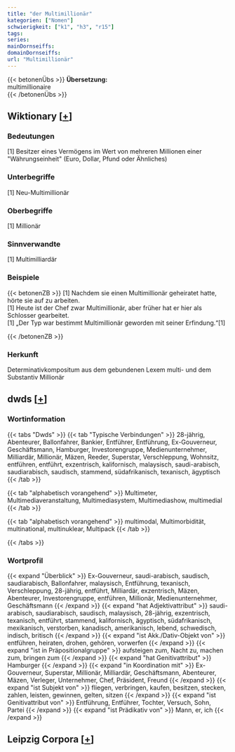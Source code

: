 ```yaml
---
title: "der Multimillionär"
kategorien: ["Nomen"]
schwierigkeit: ["k1", "h3", "r15"]
tags:
series:
mainDornseiffs:
domainDornseiffs:
url: "Multimillionär"
---
```


{{< betonenÜbs >}}
**Übersetzung:**  
multimillionaire  
{{< /betonenÜbs >}}

## Wiktionary [[+](https://de.wiktionary.org/wiki/Multimillionär)]

### Bedeutungen
[1] Besitzer eines Vermögens im Wert von mehreren Millionen einer "Währungseinheit" (Euro, Dollar, Pfund oder Ähnliches)  

### Unterbegriffe
[1] Neu-Multimillionär  

### Oberbegriffe
[1] Millionär  

### Sinnverwandte
[1] Multimilliardär  

### Beispiele
{{< betonenZB >}}
[1] Nachdem sie einen Multimillionär geheiratet hatte, hörte sie auf zu arbeiten.  
[1] Heute ist der Chef zwar Multimillionär, aber früher hat er hier als Schlosser gearbeitet.  
[1] „Der Typ war bestimmt Multimillionär geworden mit seiner Erfindung.“[1]  

{{< /betonenZB >}}
### Herkunft
Determinativkompositum aus dem gebundenen Lexem multi- und dem Substantiv Millionär  



## dwds [[+](https://www.dwds.de/wb/Multimillionär)]

### Wortinformation
{{< tabs "Dwds" >}}
{{< tab "Typische Verbindungen" >}}
28-jährig, Abenteurer, Ballonfahrer, Bankier, Entführer, Entführung, Ex-Gouverneur, Geschäftsmann, Hamburger, Investorengruppe, Medienunternehmer, Milliardär, Millionär, Mäzen, Reeder, Superstar, Verschleppung, Wohnsitz, entführen, entführt, exzentrisch, kalifornisch, malaysisch, saudi-arabisch, saudiarabisch, saudisch, stammend, südafrikanisch, texanisch, ägyptisch
{{< /tab >}}

{{< tab "alphabetisch vorangehend" >}}
Multimeter, Multimediaveranstaltung, Multimediasystem, Multimediashow, multimedial
{{< /tab >}}

{{< tab "alphabetisch vorangehend" >}}
multimodal, Multimorbidität, multinational, multinuklear, Multipack
{{< /tab >}}

{{< /tabs >}}

### Wortprofil
{{< expand "Überblick" >}} Ex-Gouverneur, saudi-arabisch, saudisch, saudiarabisch, Ballonfahrer, malaysisch, Entführung, texanisch, Verschleppung, 28-jährig, entführt, Milliardär, exzentrisch, Mäzen, Abenteurer, Investorengruppe, entführen, Millionär, Medienunternehmer, Geschäftsmann {{< /expand >}}
{{< expand "hat Adjektivattribut" >}} saudi-arabisch, saudiarabisch, saudisch, malaysisch, 28-jährig, exzentrisch, texanisch, entführt, stammend, kalifornisch, ägyptisch, südafrikanisch, mexikanisch, verstorben, kanadisch, amerikanisch, lebend, schwedisch, indisch, britisch {{< /expand >}}
{{< expand "ist Akk./Dativ-Objekt von" >}} entführen, heiraten, drohen, gehören, vorwerfen {{< /expand >}}
{{< expand "ist in Präpositionalgruppe" >}} aufsteigen zum, Nacht zu, machen zum, bringen zum {{< /expand >}}
{{< expand "hat Genitivattribut" >}} Hamburger {{< /expand >}}
{{< expand "in Koordination mit" >}} Ex-Gouverneur, Superstar, Millionär, Milliardär, Geschäftsmann, Abenteurer, Mäzen, Verleger, Unternehmer, Chef, Präsident, Freund {{< /expand >}}
{{< expand "ist Subjekt von" >}} fliegen, verbringen, kaufen, besitzen, stecken, zahlen, leisten, gewinnen, gelten, sitzen {{< /expand >}}
{{< expand "ist Genitivattribut von" >}} Entführung, Entführer, Tochter, Versuch, Sohn, Partei {{< /expand >}}
{{< expand "ist Prädikativ von" >}} Mann, er, ich {{< /expand >}}

## Leipzig Corpora [[+](https://corpora.uni-leipzig.de/en/res?word=Multimillionär&corpusId=deu_newscrawl-public_2018)]

